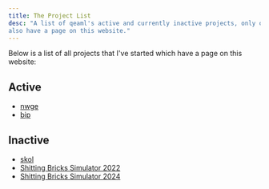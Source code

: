 ```yaml
---
title: The Project List
desc: "A list of qeaml's active and currently inactive projects, only ones which
also have a page on this website."
---
```


Below is a list of all projects that I've started which have a page on this
website:

## Active

* [nwge](/projects/nwge)
* [bip](/projects/bip)

## Inactive

* [skol](/projects/skol)
* [Shitting Bricks Simulator 2022](/projects/sbs2022)
* [Shitting Bricks Simulator 2024](/projects/sbs2024)
